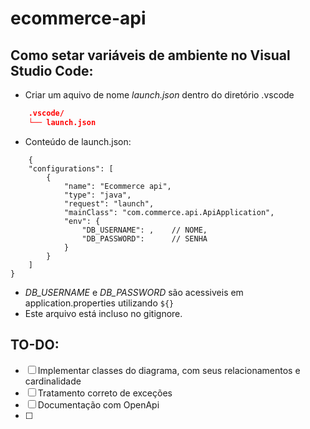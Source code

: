 # ecommerce-api

## Como setar variáveis de ambiente no Visual Studio Code:

- Criar um aquivo de nome *launch.json* dentro do diretório .vscode

```json
    .vscode/
    └── launch.json
```


- Conteúdo de launch.json:

```
    {
    "configurations": [
        {
            "name": "Ecommerce api",
            "type": "java",
            "request": "launch",
            "mainClass": "com.commerce.api.ApiApplication",
            "env": {
                "DB_USERNAME": ,    // NOME,
                "DB_PASSWORD":      // SENHA
            }
        }
    ]
}
```

- *DB_USERNAME* e *DB_PASSWORD* são acessiveis em application.properties utilizando `${}`
- Este arquivo está incluso no gitignore.

## TO-DO:

- [ ] Implementar classes do diagrama, com seus relacionamentos e cardinalidade
- [ ] Tratamento correto de exceções
- [ ] Documentação com OpenApi
- [ ] 
